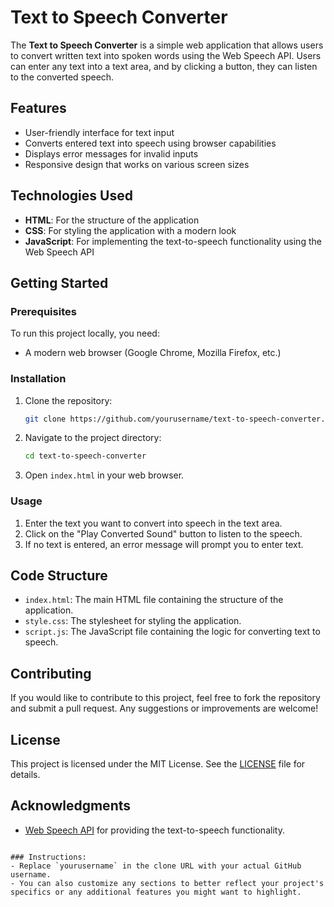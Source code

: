 # Text to Speech Converter
The **Text to Speech Converter** is a simple web application that allows users to convert written text into spoken words using the Web Speech API. Users can enter any text into a text area, and by clicking a button, they can listen to the converted speech.

## Features

- User-friendly interface for text input
- Converts entered text into speech using browser capabilities
- Displays error messages for invalid inputs
- Responsive design that works on various screen sizes

## Technologies Used

- **HTML**: For the structure of the application
- **CSS**: For styling the application with a modern look
- **JavaScript**: For implementing the text-to-speech functionality using the Web Speech API

## Getting Started

### Prerequisites

To run this project locally, you need:

- A modern web browser (Google Chrome, Mozilla Firefox, etc.)

### Installation

1. Clone the repository:
   ```bash
   git clone https://github.com/yourusername/text-to-speech-converter.git
   ```
   
2. Navigate to the project directory:
   ```bash
   cd text-to-speech-converter
   ```

3. Open `index.html` in your web browser.

### Usage

1. Enter the text you want to convert into speech in the text area.
2. Click on the "Play Converted Sound" button to listen to the speech.
3. If no text is entered, an error message will prompt you to enter text.

## Code Structure

- `index.html`: The main HTML file containing the structure of the application.
- `style.css`: The stylesheet for styling the application.
- `script.js`: The JavaScript file containing the logic for converting text to speech.

## Contributing

If you would like to contribute to this project, feel free to fork the repository and submit a pull request. Any suggestions or improvements are welcome!

## License

This project is licensed under the MIT License. See the [LICENSE](LICENSE) file for details.

## Acknowledgments

- [Web Speech API](https://developer.mozilla.org/en-US/docs/Web/API/Web_Speech_API) for providing the text-to-speech functionality.
```

### Instructions:
- Replace `yourusername` in the clone URL with your actual GitHub username.
- You can also customize any sections to better reflect your project's specifics or any additional features you might want to highlight.
